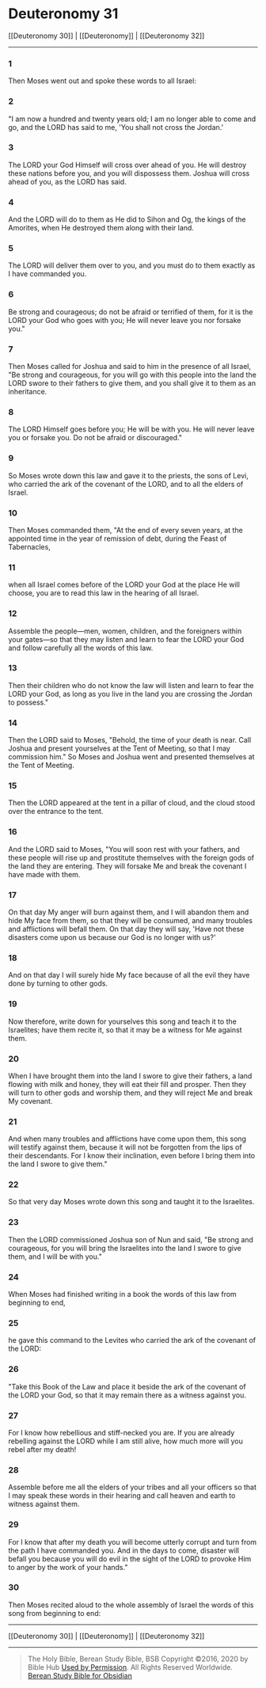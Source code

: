 # Deuteronomy 31

[[Deuteronomy 30]] | [[Deuteronomy]] | [[Deuteronomy 32]]

---

### 1
Then Moses went out and spoke these words to all Israel:

### 2
"I am now a hundred and twenty years old; I am no longer able to come and go, and the LORD has said to me, 'You shall not cross the Jordan.'

### 3
The LORD your God Himself will cross over ahead of you. He will destroy these nations before you, and you will dispossess them. Joshua will cross ahead of you, as the LORD has said.

### 4
And the LORD will do to them as He did to Sihon and Og, the kings of the Amorites, when He destroyed them along with their land.

### 5
The LORD will deliver them over to you, and you must do to them exactly as I have commanded you.

### 6
Be strong and courageous; do not be afraid or terrified of them, for it is the LORD your God who goes with you; He will never leave you nor forsake you."

### 7
Then Moses called for Joshua and said to him in the presence of all Israel, "Be strong and courageous, for you will go with this people into the land the LORD swore to their fathers to give them, and you shall give it to them as an inheritance.

### 8
The LORD Himself goes before you; He will be with you. He will never leave you or forsake you. Do not be afraid or discouraged."

### 9
So Moses wrote down this law and gave it to the priests, the sons of Levi, who carried the ark of the covenant of the LORD, and to all the elders of Israel.

### 10
Then Moses commanded them, "At the end of every seven years, at the appointed time in the year of remission of debt, during the Feast of Tabernacles,

### 11
when all Israel comes before of the LORD your God at the place He will choose, you are to read this law in the hearing of all Israel.

### 12
Assemble the people—men, women, children, and the foreigners within your gates—so that they may listen and learn to fear the LORD your God and follow carefully all the words of this law.

### 13
Then their children who do not know the law will listen and learn to fear the LORD your God, as long as you live in the land you are crossing the Jordan to possess."

### 14
Then the LORD said to Moses, "Behold, the time of your death is near. Call Joshua and present yourselves at the Tent of Meeting, so that I may commission him." So Moses and Joshua went and presented themselves at the Tent of Meeting.

### 15
Then the LORD appeared at the tent in a pillar of cloud, and the cloud stood over the entrance to the tent.

### 16
And the LORD said to Moses, "You will soon rest with your fathers, and these people will rise up and prostitute themselves with the foreign gods of the land they are entering. They will forsake Me and break the covenant I have made with them.

### 17
On that day My anger will burn against them, and I will abandon them and hide My face from them, so that they will be consumed, and many troubles and afflictions will befall them. On that day they will say, 'Have not these disasters come upon us because our God is no longer with us?'

### 18
And on that day I will surely hide My face because of all the evil they have done by turning to other gods.

### 19
Now therefore, write down for yourselves this song and teach it to the Israelites; have them recite it, so that it may be a witness for Me against them.

### 20
When I have brought them into the land I swore to give their fathers, a land flowing with milk and honey, they will eat their fill and prosper. Then they will turn to other gods and worship them, and they will reject Me and break My covenant.

### 21
And when many troubles and afflictions have come upon them, this song will testify against them, because it will not be forgotten from the lips of their descendants. For I know their inclination, even before I bring them into the land I swore to give them."

### 22
So that very day Moses wrote down this song and taught it to the Israelites.

### 23
Then the LORD commissioned Joshua son of Nun and said, "Be strong and courageous, for you will bring the Israelites into the land I swore to give them, and I will be with you."

### 24
When Moses had finished writing in a book the words of this law from beginning to end,

### 25
he gave this command to the Levites who carried the ark of the covenant of the LORD:

### 26
"Take this Book of the Law and place it beside the ark of the covenant of the LORD your God, so that it may remain there as a witness against you.

### 27
For I know how rebellious and stiff-necked you are. If you are already rebelling against the LORD while I am still alive, how much more will you rebel after my death!

### 28
Assemble before me all the elders of your tribes and all your officers so that I may speak these words in their hearing and call heaven and earth to witness against them.

### 29
For I know that after my death you will become utterly corrupt and turn from the path I have commanded you. And in the days to come, disaster will befall you because you will do evil in the sight of the LORD to provoke Him to anger by the work of your hands."

### 30
Then Moses recited aloud to the whole assembly of Israel the words of this song from beginning to end:

---

[[Deuteronomy 30]] | [[Deuteronomy]] | [[Deuteronomy 32]]

---

> The Holy Bible, Berean Study Bible, BSB
> Copyright &copy;2016, 2020 by Bible Hub
> [Used by Permission](https://berean.bible/terms.htm). All Rights Reserved Worldwide.
> [Berean Study Bible for Obsidian](https://github.com/gapmiss/berean-study-bible-for-obsidian)</small>

